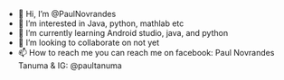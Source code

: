 - 👋 Hi, I’m @PaulNovrandes
- 👀 I’m interested in Java, python, mathlab etc
- 🌱 I’m currently learning Android studio, java, and python
- 💞️ I’m looking to collaborate on not yet
- 📫 How to reach me you can reach me on facebook: Paul Novrandes Tanuma & IG: @paultanuma

<!---
PaulNovrandes/PaulNovrandes is a ✨ special ✨ repository because its `README.md` (this file) appears on your GitHub profile.
You can click the Preview link to take a look at your changes.
--->
